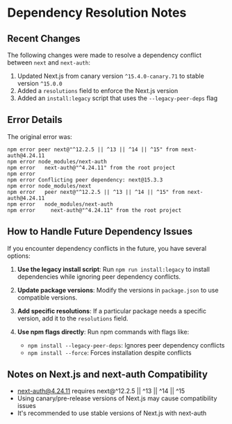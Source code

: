 # Dependency Resolution Notes

## Recent Changes

The following changes were made to resolve a dependency conflict between `next` and `next-auth`:

1. Updated Next.js from canary version `^15.4.0-canary.71` to stable version `^15.0.0`
2. Added a `resolutions` field to enforce the Next.js version
3. Added an `install:legacy` script that uses the `--legacy-peer-deps` flag

## Error Details

The original error was:

```
npm error peer next@"^12.2.5 || ^13 || ^14 || ^15" from next-auth@4.24.11
npm error node_modules/next-auth
npm error   next-auth@"^4.24.11" from the root project
npm error
npm error Conflicting peer dependency: next@15.3.3
npm error node_modules/next
npm error   peer next@"^12.2.5 || ^13 || ^14 || ^15" from next-auth@4.24.11
npm error   node_modules/next-auth
npm error     next-auth@"^4.24.11" from the root project
```

## How to Handle Future Dependency Issues

If you encounter dependency conflicts in the future, you have several options:

1. **Use the legacy install script**: Run `npm run install:legacy` to install dependencies while ignoring peer dependency conflicts.

2. **Update package versions**: Modify the versions in `package.json` to use compatible versions.

3. **Add specific resolutions**: If a particular package needs a specific version, add it to the `resolutions` field.

4. **Use npm flags directly**: Run npm commands with flags like:
   - `npm install --legacy-peer-deps`: Ignores peer dependency conflicts
   - `npm install --force`: Forces installation despite conflicts

## Notes on Next.js and next-auth Compatibility

- next-auth@4.24.11 requires next@^12.2.5 || ^13 || ^14 || ^15
- Using canary/pre-release versions of Next.js may cause compatibility issues
- It's recommended to use stable versions of Next.js with next-auth
